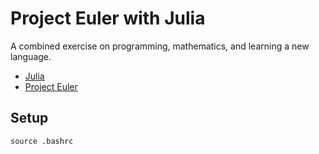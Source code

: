 # Project Euler with Julia
A combined exercise on programming, mathematics, and learning a new language. 

* [Julia](https://julialang.org/)
* [Project Euler](https://projecteuler.net/)

## Setup

```shell
source .bashrc
```
